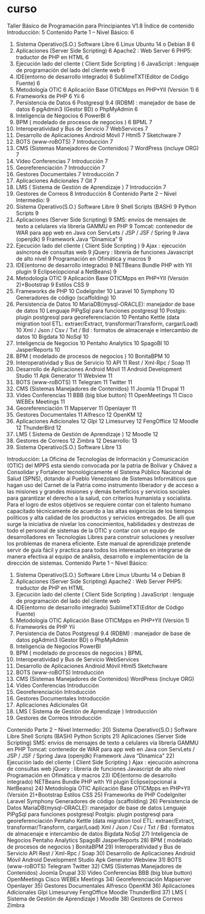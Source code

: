 # curso





Taller Básico de Programación para Principiantes V1.8
Índice de contenido
Introducción:	5
Contenido Parte 1 – Nivel Básico:	6
1) Sistema Operativo(S.O.) Software Libre	6
Linux Ubuntu 14 o Debian 8	6
2) Aplicaciones (Server Side Scripting)	6
Apache2 : Web Server	6
PHP5: traductor de PHP en HTML	6
3) Ejecución lado del cliente ( Client Side Scripting )	6
JavaScript : lenguaje de programación del lado del cliente web	6
4) IDE(entorno de desarrollo integrado)	6
SublimeTXT(Editor de Código Fuente)	6
5) Metodología OTIC	6
Aplicación Base OTICMpps en PHP+YII (Versión 1)	6
6) Frameworks de PHP	6
Yii	6
7) Persistencia de Datos	6
Postgresql 9.4 (RDBM) : manejador de base de datos	6
pgAdmin3 (Gestor BD) o PhpMyAdmin	6
8) Inteligencia de Negocios	6
PowerBI	6
9) BPM ( modelado de procesos de negocios )	6
BPML	7
10) Interoperatividad y Bus de Servicio	7
WebServices	7
11) Desarrollo de Aplicaciones Android Móvil	7
Html5	7
Sketchware	7
12) BOTS (www-roBOTS)	7
Introducción	7
13) CMS (Sistemas Manejadores de Contenidos)	7
WordPress (incluye ORG)	7
14) Vídeo Conferencias	7
Introducción	7
15) Georeferenciación	7
Introducción	7
16) Gestores Documentales	7
Introducción	7
17) Aplicaciones Adicionales	7
Git	7
18) LMS ( Sistema de Gestión de Aprendizaje )	7
Introducción	7
19) Gestores de Correos	8
Introducción	8
Contenido Parte 2 – Nivel Intermedio:	9
20) Sistema Operativo(S.O.) Software Libre	9
Shell Scripts (BASH)	9
Python Scripts	9
21) Aplicaciones (Server Side Scripting)	9
SMS: envíos de mensajes de texto a celulares vía librería GAMMU en PHP	9
Tomcat: contenedor de WAR para app web en Java con ServLets / JSP / JSF / Spring	9
Java (openjdk)	9
Framework Java “Dinamica”	9
22) Ejecución lado del cliente ( Client Side Scripting )	9
Ajax : ejecución asíncrona de consultas web	9
jQuery : librería de funciones Javascript de alto nivel	9
Programación en Ofimática y macros	9
23) IDE(entorno de desarrollo integrado)	9
NETBeans Bundle PHP with YII plugin	9
Eclipse(opcional a NetBeans)	9
24) Metodología OTIC	9
Aplicación Base OTICMpps en PHP+YII (Versión 2)+Bootstrap	9
Estilos CSS	9
25) Frameworks de PHP	10
CodeIgniter	10
Laravel	10
Symphony	10
Generadores de código (scaffolding)	10
26) Persistencia de Datos	10
MariaDB(mysql-ORACLE): manejador de base de datos	10
Lenguaje PlPgSql para funciones postgresql	10
Postgis: plugin postgresql para georeferenciación	10
Pentaho Kettle (data migration tool ETL: extraer/Extract, transformar/Transform, cargar/Load)	10
Xml / Json / Csv / Txt / Bd : formatos de almacenaje e intercambio de datos	10
Bigdata	10
NoSql	10
27) Inteligencia de Negocios	10
Pentaho Analytics	10
SpagoBI	10
JasperReports	10
28) BPM ( modelado de procesos de negocios )	10
BonitaBPM	10
29) Interoperatividad y Bus de Servicio	10
API	11
Rest / Xml-Rpc / Soap	11
30) Desarrollo de Aplicaciones Android Móvil	11
Android Development Studio	11
Apk Generator	11
Webview	11
31) BOTS (www-roBOTS)	11
Telegram	11
Twitter	11
32) CMS (Sistemas Manejadores de Contenidos)	11
Joomla	11
Drupal	11
33) Vídeo Conferencias	11
BBB (big blue button)	11
OpenMeetings	11
Cisco WEBEx Meetings	11
34) Georeferenciación	11
Mapserver	11
Openlayer	11
35) Gestores Documentales	11
Alfresco	12
OpenKM	12
36) Aplicaciones Adicionales	12
Glpi	12
Limesurvey	12
FengOffice	12
Moodle	12
ThunderBird	12
37) LMS ( Sistema de Gestión de Aprendizaje )	12
Moodle	12
38) Gestores de Correos	12
Zimbra	12
Desarrollo:	13
1) Sistema Operativo(S.O.) Software Libre	13

Introducción:
La Oficina de Tecnologías de Información y Comunicación (OTIC) del MPPS esta siendo convocada por la patria de Bolívar y Chávez a Consolidar y Fortalecer tecnológicamente el Sistema Público Nacional de Salud (SPNS), dotando al Pueblo Venezolano de Sistemas Informáticos que hagan uso del Carnet de la Patria como instrumento liberador y de acceso a las misiones y grandes misiones y demás beneficios y servicios sociales para garantizar el derecho a la salud, con criterios humanista y socialista. Para el logro de estos objetivos se requiere contar con el talento humano capacitado técnicamente de acuerdo a las altas exigencias de los tiempos políticos y alta calidad de los productos y servicios entregados. De allí que surge la iniciativa de nivelar los conocimientos, habilidades y destrezas de todo el personal de sistemas de la OTIC y contar con un equipo de desarrolladores en Tecnologías Libres para construir soluciones y resolver los problemas de manera eficiente. 
Este manual de aprendizaje pretende servir de guía fácil y practica para todos los interesados en integrarse de manera efectiva al equipo de análisis, desarrollo e implementación de la dirección de sistemas.
Contenido Parte 1 – Nivel Básico:
1) Sistema Operativo(S.O.) Software Libre
Linux Ubuntu 14 o Debian 8
2) Aplicaciones (Server Side Scripting)
Apache2 : Web Server
PHP5: traductor de PHP en HTML
3) Ejecución lado del cliente ( Client Side Scripting )
JavaScript : lenguaje de programación del lado del cliente web
4) IDE(entorno de desarrollo integrado)
SublimeTXT(Editor de Código Fuente)
5) Metodología OTIC
Aplicación Base OTICMpps en PHP+YII  (Versión 1)
6) Frameworks de PHP
Yii
7) Persistencia de Datos
Postgresql 9.4 (RDBM) : manejador de base de datos
pgAdmin3 (Gestor BD) o PhpMyAdmin
8) Inteligencia de Negocios
PowerBI
9) BPM ( modelado de procesos de negocios )
BPML 
10) Interoperatividad y Bus de Servicio
WebServices
11) Desarrollo de Aplicaciones Android Móvil
Html5
Sketchware
12) BOTS (www-roBOTS)
Introducción
13) CMS (Sistemas Manejadores de Contenidos)
WordPress (incluye ORG)
14) Vídeo Conferencias
Introducción
15) Georeferenciación
Introducción
16) Gestores Documentales
Introducción
17) Aplicaciones Adicionales
Git
18) LMS ( Sistema de Gestión de Aprendizaje )
Introducción
19) Gestores de Correos
Introducción

Contenido Parte 2 – Nivel Intermedio:
20) Sistema Operativo(S.O.) Software Libre
Shell Scripts (BASH)
Python Scripts
21) Aplicaciones (Server Side Scripting)
SMS: envíos de mensajes de texto a celulares vía librería GAMMU en PHP
Tomcat: contenedor de WAR para app web en Java con ServLets / JSP / JSF / Spring
Java (openjdk)
Framework Java “Dinamica”
22) Ejecución lado del cliente ( Client Side Scripting )
Ajax : ejecución asíncrona de consultas web 
jQuery : librería de funciones Javascript de alto nivel
Programación en Ofimática y macros
23) IDE(entorno de desarrollo integrado)
NETBeans Bundle PHP with YII plugin 
Eclipse(opcional a NetBeans)
24) Metodología OTIC
Aplicación Base OTICMpps en PHP+YII (Versión 2)+Bootstrap
Estilos CSS
25) Frameworks de PHP
CodeIgniter
Laravel
Symphony
Generadores de código (scaffolding)
26) Persistencia de Datos
MariaDB(mysql-ORACLE): manejador de base de datos
Lenguaje PlPgSql para funciones postgresql
Postgis: plugin postgresql para georeferenciación
Pentaho Kettle (data migration tool ETL: extraer/Extract, transformar/Transform, cargar/Load)
Xml / Json / Csv / Txt / Bd  : formatos de almacenaje e intercambio de datos
Bigdata
NoSql
27) Inteligencia de Negocios
Pentaho Analytics
SpagoBI
JasperReports
28) BPM ( modelado de procesos de negocios )
BonitaBPM
29) Interoperatividad y Bus de Servicio
API
Rest / Xml-Rpc / Soap
30) Desarrollo de Aplicaciones Android Móvil
Android Development Studio
Apk Generator
Webview
31) BOTS (www-roBOTS)
Telegram
Twitter
32) CMS (Sistemas Manejadores de Contenidos)
Joomla
Drupal
33) Vídeo Conferencias
BBB (big blue button)
OpenMeetings
Cisco WEBEx Meetings
34) Georeferenciación
Mapserver
Openlayer
35) Gestores Documentales
Alfresco
OpenKM
36) Aplicaciones Adicionales
Glpi
Limesurvey
FengOffice
Moodle
ThunderBird
37) LMS ( Sistema de Gestión de Aprendizaje )
Moodle
38) Gestores de Correos
Zimbra

